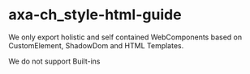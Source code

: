 # axa-ch_style-html-guide

We only export holistic and self contained WebComponents based on CustomElement, ShadowDom and HTML Templates.

We do not support Built-ins
